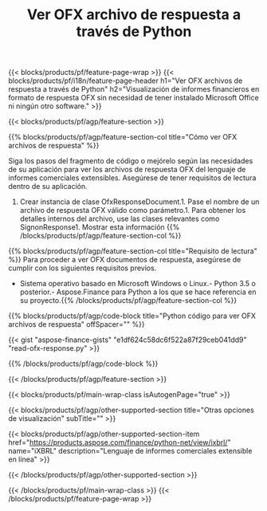 ﻿---
title: Ver OFX archivo de respuesta a través de Python
description: Código de muestra para ver el archivo de respuesta OFX. Utilice el código de ejemplo API para ver los archivos de respuesta por lotes OFX dentro de las aplicaciones basadas en Python. 
url: /es/python-net/view/ofx-response/
family: finance
platformtag: python
feature: view
informat: OFX response
outformat: 
otherformats: 
---
{{< blocks/products/pf/feature-page-wrap >}}
{{< blocks/products/pf/i18n/feature-page-header h1="Ver OFX archivos de respuesta a través de Python" h2="Visualización de informes financieros en formato de respuesta OFX sin necesidad de tener instalado Microsoft Office ni ningún otro software." >}}

{{< blocks/products/pf/agp/feature-section >}}

{{% blocks/products/pf/agp/feature-section-col title="Cómo ver OFX archivos de respuesta" %}}

Siga los pasos del fragmento de código o mejórelo según las necesidades de su aplicación para ver los archivos de respuesta OFX del lenguaje de informes comerciales extensibles. Asegúrese de tener requisitos de lectura dentro de su aplicación.

1. Crear instancia de clase OfxResponseDocument.1. Pase el nombre de un archivo de respuesta OFX válido como parámetro.1. Para obtener los detalles internos del archivo, use las clases relevantes como SignonResponse1. Mostrar esta información
{{% /blocks/products/pf/agp/feature-section-col %}}

{{% blocks/products/pf/agp/feature-section-col title="Requisito de lectura" %}}
Para proceder a ver OFX documentos de respuesta, asegúrese de cumplir con los siguientes requisitos previos. 
- Sistema operativo basado en Microsoft Windows o Linux.- Python 3.5 o posterior.- Aspose.Finance para Python a los que se hace referencia en su proyecto.{{% /blocks/products/pf/agp/feature-section-col %}}

{{% blocks/products/pf/agp/code-block title="Python código para ver OFX archivos de respuesta" offSpacer="" %}}

{{< gist "aspose-finance-gists" "e1df624c58dc6f522a87f29ceb041dd9" "read-ofx-response.py" >}}

{{% /blocks/products/pf/agp/code-block %}}

{{< /blocks/products/pf/agp/feature-section >}}

{{< blocks/products/pf/main-wrap-class isAutogenPage="true" >}}

{{< blocks/products/pf/agp/other-supported-section title="Otras opciones de visualización" subTitle="" >}}

{{< blocks/products/pf/agp/other-supported-section-item href="https://products.aspose.com/finance/python-net/view/ixbrl/" name="iXBRL" description="Lenguaje de informes comerciales extensible en línea" >}}

{{< /blocks/products/pf/agp/other-supported-section >}}

{{< /blocks/products/pf/main-wrap-class >}}
{{< /blocks/products/pf/feature-page-wrap >}}
